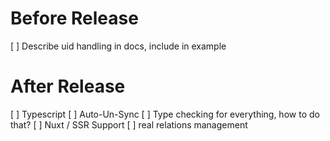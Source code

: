 # Before Release

[ ] Describe uid handling in docs, include in example

# After Release

[ ] Typescript
[ ] Auto-Un-Sync
[ ] Type checking for everything, how to do that?
[ ] Nuxt / SSR Support
[ ] real relations management 

